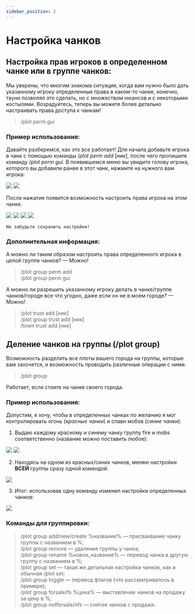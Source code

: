 ```yaml
---
sidebar_position: 2
---
```


# Настройка чанков

## **Настройка прав игроков в определенном чанке или в группе чанков:**

Мы уверены, что многим знакома ситуация, когда вам нужно было дать указанному игроку определенные права в каком-то чанке, конечно, тауни позволял это сделать, но с множеством нюансов и с некоторыми костылями. Возрадуйтесь, теперь вы можете более детально настраивать права доступа к чанкам!

> /plot perm gui

### **Пример использования:**

Давайте разберемся, как это все работает! Для начала добавьте игрока в чанк с помощью команды /*plot perm add* [*ник*], после чего пропишите команду /*plot perm gui*. В появившемся меню вы увидите голову игрока, которого вы добавили ранее в этот чанк, нажмите на нужного вам игрока:

<Carousel>
    <img src="https://sun9-49.userapi.com/impg/_MPg4_BrCn7_sSWttjY7BRwV40cZ5KTxcBRoHA/dll9hw0sN0U.jpg?size=1919x1008&quality=96&sign=a4734ed647932459fa68048cfe41a425&type=album"/>
    <img src="https://sun9-2.userapi.com/impg/s3W_4789mvGPl4NbIIqLNJ5f379_xcNu4Iumng/pTctkIHCGKk.jpg?size=1918x1006&quality=96&sign=7e6cf0f6bde4ebf0aef8871643090c06&type=album"/>
</Carousel>

После нажатия появится возможность настроить права игрока на этом чанке.

<Carousel>
    <img src="https://sun9-10.userapi.com/impg/4q2R2IFwTmtUCyQISHpXHApU5GyEYXn8A_ACRQ/MJ7644tzTtY.jpg?size=1568x575&quality=96&sign=519c45153d1a11498232fbfd5e3b9e9c&type=album"/>
    <img src="https://sun9-41.userapi.com/impg/OO1cZM3BIzi-Go02Rs_VuMZgIsLUedKo5bUdtA/g2TivnvU704.jpg?size=1573x575&quality=96&sign=bcd8515478c7d8da6845b8e1db4d0e70&type=album"/>
    <img src="https://sun9-74.userapi.com/impg/a7sGdgmKByjzpZtgSH5Y5YZzBwzOSGeu8rwa6g/Ryq2qFgLLyA.jpg?size=1571x575&quality=96&sign=5dddf1a18a51595717102bead703f5cf&type=album">
    <img src="https://sun9-42.userapi.com/impg/8mou4S56zXiQC822TBMM_16gt-4_q6gcyBQwNw/WrSR0-wTXN4.jpg?size=1568x577&quality=96&sign=e10cce5b9e7558e01f97ba62d90838b2&type=album">
</Carousel>

    Не забудьте сохранить настройки!

### **Дополнительная информация:**

А можно ли таким образом настроить права определенного игрока в целой группе чанков?
— Можно!

> /plot group perm add  
/plot group perm gui

А можно ли разрешить указанному игроку делать в чанке/группе чанков/городе все что угодно, даже если он не в моем городе?
— Можно!

> /plot trust add [ник]  
/plot group trust add [ник]  
/town trust add [ник]

## **Деление чанков на группы (/plot group)**

Возможность разделить все плоты вашего города на группы, которые вам захочется, и возможность проводить различные операции с ними.

> /plot group

Работает, если стоите на чанке своего города.

### **Пример использования:**

Допустим, я хочу, чтобы в определенных чанках по желанию я мог контролировать огонь (*красные чанки*) и спавн мобов (*синие чанки*):

1. Выдаю каждому красному и синему чанку группу fire и mobs соответственно (название можно поставить любое):

<Carousel>
    <img src="https://sun9-60.userapi.com/impg/TXQLJIaBZR1Olx6Ma5ZfxOW5wJMOdF5LiZw6BQ/gGgU9PQQQyY.jpg?size=807x428&quality=96&sign=511667011a83b9da4b707b1e08f16934&type=album"/>
    <img src="https://sun9-16.userapi.com/impg/7rGkGbxzj-KMDM6QeVnIHmw_k1-haOMjCBw7hA/_t8Mlh-BXXQ.jpg?size=1920x1018&quality=96&sign=0450dff2f40015e4ac62890998e4a50e&type=album"/>
</Carousel>

2. Находясь на одном из красных/синих чанков, меняю настройки **ВСЕЙ** группы сразу одной командой:

![  ](https://sun9-33.userapi.com/impg/2g26J6kAOV--dAb4USMrzUIoQD_8j63GvtROYw/mPfAw0t-UgY.jpg?size=807x418&quality=96&sign=63800c3218bff66f22ee5161aeccebff&type=album)

3. Итог: использовав одну команду изменил настройки определенных чанков:

![  ](https://sun9-10.userapi.com/impg/N4XGCvGEcGzOzHnTTtFQA2qpIW09NS-Gh7WO2A/IvlbBfzYdnE.jpg?size=807x428&quality=96&sign=1253ba8aef0db8e17ac820a819c64b11&type=album)

### **Команды для группировки:**

> /plot group add/new/create %название% — присваивание чанку группы с названием в %;  
/plot group remove — удаление группы у чанка;  
/plot group rename %новое_название% — перевод чанка в другую группу с названием в %;  
/plot group set — такая же детальная настройка чанков, как и обычная /plot set;  
/plot group toggle — перевод флагов (что рассматривалось в примере);  
/plot group forsale/fs %цена% — выставление чанков на продажу за цену в %;  
/plot group notforsale/nfs — снятие чанков с продажи.
